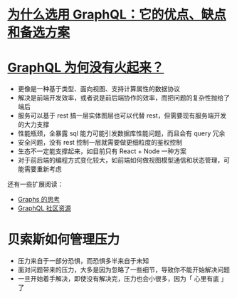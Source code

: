 # [为什么选用 GraphQL：它的优点、缺点和备选方案](https://www.jianshu.com/p/f45fe96de908)

# [GraphQL 为何没有火起来？](https://www.zhihu.com/question/38596306)

- 更像是一种基于类型、面向视图、支持计算属性的数据协议
- 解决是前端开发效率，或者说是前后端协作的效率，而把问题的复杂性抛给了端后
- 服务可以基于 rest 搞一层实体图层也可以代替 rest，但需要现有服务端开发的大力支撑
- 性能瓶颈，全暴露 sql 能力可能引发数据库性能问题，而且会有 query 冗余
- 安全问题，没有 rest 控制一层就需要做更细粒度的鉴权控制
- 生态不一定能支撑起来，如目前只有 React + Node 一种方案
- 对于前后端的编程方式变化较大，如前端如何做视图模型通信和状态管理，可能需要重新考虑

还有一些扩展阅读：

- [Graphs 的思考](https://graphql.cn/learn/thinking-in-graphs/)
- [GraphQL 社区资源](https://graphql.cn/community/)

# 贝索斯如何管理压力

- 压力来自于一部分恐惧，而恐惧多半来自于未知
- 面对问题带来的压力，大多是因为忽略了一些细节，导致你不能开始解决问题
- 一旦开始着手解决，即使没有解决完，压力也会小很多，因为「 心里有底 」了
